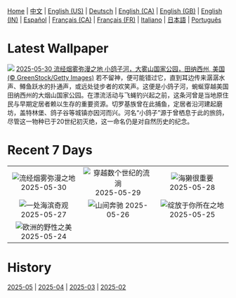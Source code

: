 [Home](../README.md) | [中文](zh-CN.md) | [English (US)](en-US.md) | [Deutsch](de-DE.md) | [English (CA)](en-CA.md) | [English (GB)](en-GB.md) | [English (IN)](en-IN.md) | [Español](es-ES.md) | [Français (CA)](fr-CA.md) | [Français (FR)](fr-FR.md) | [Italiano](it-IT.md) | [日本語](ja-JP.md) | [Português](pt-BR.md)

# Latest Wallpaper
![](https://www.bing.com/th?id=OHR.LittlePigeonRiver_ZH-CN6554251943_UHD.jpg)
[2025-05-30 流经烟雾弥漫之地 小鸽子河，大雾山国家公园，田纳西州, 美国(© GreenStock/Getty Images)](https://www.bing.com/th?id=OHR.LittlePigeonRiver_ZH-CN6554251943_UHD.jpg)
若不留神，便可能错过它，直到耳边传来潺潺水声、鳟鱼跃水的扑通声，或远处徒步者的欢笑声。这便是小鸽子河，蜿蜒穿越美国田纳西州的大烟山国家公园。在漂流活动与飞蝇钓兴起之前，这条河曾是当地原住民与早期定居者赖以生存的重要资源。切罗基族曾在此捕鱼，定居者沿河建起磨坊，盖特林堡、鸽子谷等城镇亦因河而兴。河名“小鸽子”源于曾栖息于此的旅鸽，尽管这一物种已于20世纪初灭绝，这一命名仍是对自然历史的纪念。

# Recent 7 Days
|  |  |  |
|:---:|:---:|:---:|
| ![](https://www.bing.com/th?id=OHR.LittlePigeonRiver_ZH-CN6554251943_400x240.jpg "流经烟雾弥漫之地") 2025-05-30 | ![](https://www.bing.com/th?id=OHR.MiravetSpain_ZH-CN8584568741_400x240.jpg "穿越数个世纪的流淌") 2025-05-29 | ![](https://www.bing.com/th?id=OHR.KelpOtter_ZH-CN8297228161_400x240.jpg "海獭很重要") 2025-05-28 |
| ![](https://www.bing.com/th?id=OHR.MonaValePool_ZH-CN7968271596_400x240.jpg "一处海滨奇观") 2025-05-27 | ![](https://www.bing.com/th?id=OHR.Arashiyama2025_ZH-CN7836747321_400x240.jpg "山间奔驰") 2025-05-26 | ![](https://www.bing.com/th?id=OHR.ButchartFlowers_ZH-CN6692930571_400x240.jpg "绽放于你所在之地") 2025-05-25 |
| ![](https://www.bing.com/th?id=OHR.JotunheimenPark_ZH-CN7417034574_400x240.jpg "欧洲的野性之美") 2025-05-24 |  |  |

# History
[2025-05](../archives/wallpaper/zh-CN/w_2025_05.md) | [2025-04](../archives/wallpaper/zh-CN/w_2025_04.md) | [2025-03](../archives/wallpaper/zh-CN/w_2025_03.md) | [2025-02](../archives/wallpaper/zh-CN/w_2025_02.md)
